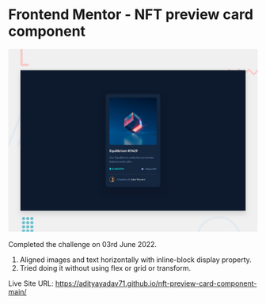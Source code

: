 # Frontend Mentor - NFT preview card component

![Design preview for the NFT preview card component coding challenge](./design/desktop-preview.jpg)

Completed the challenge on 03rd June 2022. 
1. Aligned images and text horizontally with inline-block display property.
2. Tried doing it without using flex or grid or transform.

Live Site URL: https://adityayadav71.github.io/nft-preview-card-component-main/
